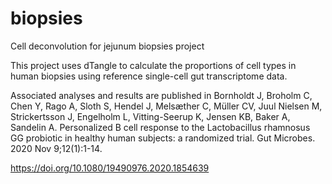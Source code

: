 # biopsies
Cell deconvolution for jejunum biopsies project


This project uses dTangle to calculate the proportions of cell types in human biopsies using reference single-cell gut transcriptome data.

Associated analyses and results are published in 
Bornholdt J, Broholm C, Chen Y, Rago A, Sloth S, Hendel J, Melsæther C, Müller CV, Juul Nielsen M, Strickertsson J, Engelholm L, Vitting-Seerup K, Jensen KB, Baker A, Sandelin A. Personalized B cell response to the Lactobacillus rhamnosus GG probiotic in healthy human subjects: a randomized trial. Gut Microbes. 2020 Nov 9;12(1):1-14.

https://doi.org/10.1080/19490976.2020.1854639
